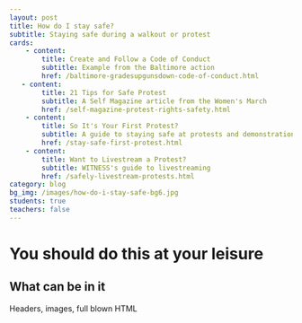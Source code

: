 ```yaml
---
layout: post
title: How do I stay safe?
subtitle: Staying safe during a walkout or protest
cards:
    - content:
        title: Create and Follow a Code of Conduct
        subtitle: Example from the Baltimore action
        href: /baltimore-gradesupgunsdown-code-of-conduct.html
   - content:
        title: 21 Tips for Safe Protest
        subtitle: A Self Magazine article from the Women's March
        href: /self-magazine-protest-rights-safety.html
    - content:
        title: So It's Your First Protest?
        subtitle: A guide to staying safe at protests and demonstrations
        href: /stay-safe-first-protest.html
    - content:
        title: Want to Livestream a Protest?
        subtitle: WITNESS's guide to livestreaming
        href: /safely-livestream-protests.html        
category: blog
bg_img: /images/how-do-i-stay-safe-bg6.jpg
students: true
teachers: false
---
```


You should do this at your leisure
==================================

## What can be in it

Headers, images, full blown HTML
